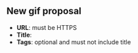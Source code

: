 ## New gif proposal

- **URL**: must be HTTPS
- **Title**: 
- **Tags**: optional and must not include title
